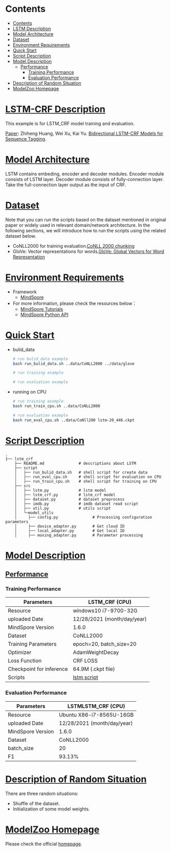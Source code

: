 # Contents

- [Contents](#contents)
- [LSTM Description](#lstm-crf-description)
- [Model Architecture](#model-architecture)
- [Dataset](#dataset)
- [Environment Requirements](#environment-requirements)
- [Quick Start](#quick-start)
- [Script Description](#script-description)
- [Model Description](#model-description)
    - [Performance](#performance)
        - [Training Performance](#training-performance)
        - [Evaluation Performance](#evaluation-performance)
- [Description of Random Situation](#description-of-random-situation)
- [ModelZoo Homepage](#modelzoo-homepage)

# [LSTM-CRF Description](#contents)

This example is for LSTM_CRF model training and evaluation.

[Paper](https://arxiv.org/abs/1508.01991):  Zhiheng Huang, Wei Xu, Kai Yu. [Bidirectional LSTM-CRF Models for Sequence Tagging](https://arxiv.org/abs/1508.01991).

# [Model Architecture](#contents)

LSTM contains embeding, encoder and decoder modules. Encoder module consists of LSTM layer. Decoder module consists of fully-connection layer. Take the full-connection layer output as the input of CRF.

# [Dataset](#contents)

Note that you can run the scripts based on the dataset mentioned in original paper or widely used in relevant domain/network architecture. In the following sections, we will introduce how to run the scripts using the related dataset below.

- CoNLL2000 for training evaluation.[CoNLL 2000 chunking](https://www.clips.uantwerpen.be/conll2000/chunking/)
- GloVe: Vector representations for words.[GloVe: Global Vectors for Word Representation](https://nlp.stanford.edu/projects/glove/)

# [Environment Requirements](#contents)

- Framework
    - [MindSpore](https://gitee.com/mindspore/mindspore)
- For more information, please check the resources below：
    - [MindSpore Tutorials](https://www.mindspore.cn/tutorials/en/master/index.html)
    - [MindSpore Python API](https://www.mindspore.cn/docs/api/en/master/index.html)

# [Quick Start](#contents)

- bulid_data

  ```bash
  # run bulid_data example
  bash run_bulid_data.sh ..data/CoNLL2000 ../data/glove
  ```


  ```bash
  # run training example

  # run evaluation example
  ```

- running on CPU

  ```bash
  # run training example
  bash run_train_cpu.sh ..data/CoNLL2000

  # run evaluation example
  bash run_eval_cpu.sh ..data/CoNll200 lstm-20_446.ckpt
  ```

# [Script Description](#contents)

```shell
.
├── lstm_crf
    ├── README.md               # descriptions about LSTM
    ├── script
    │   ├── run_bulid_data.sh   # shell script for create data
    │   ├── run_eval_cpu.sh     # shell script for evaluation on CPU
    │   ├── run_train_cpu.sh    # shell script for training on CPU
    ├── src
    │   ├── lstm.py             # lstm model
    │   ├── lstm_crf.py         # lstm_crf model
    │   ├── dataset.py          # dataset preprocess
    │   ├── imdb.py             # imdb dataset read script
    │   ├── util.py             # utils script
    │   └─model_utils
    │     ├── config.py               # Processing configuration parameters
    │     ├── device_adapter.py       # Get cloud ID
    │     ├── local_adapter.py        # Get local ID
    │     ├── moxing_adapter.py       # Parameter processing
```

# [Model Description](#contents)

## [Performance](#contents)

### Training Performance

| Parameters                 | LSTM_CRF (CPU)             |
| -------------------------- | -------------------------- |
| Resource                   | windows10 i7-9700-32G      |
| uploaded Date              |  12/28/2021 (month/day/year)|
| MindSpore Version          |  1.6.0                      |
| Dataset                    |  CoNLL2000                  |
| Training Parameters        |  epoch=20, batch_size=20    |
| Optimizer                  | AdamWeightDecay             |
| Loss Function              | CRF LOSS                   |
| Checkpoint for inference   |  64.9M (.ckpt file)         |
| Scripts                    |  [lstm script](https://gitee.com/mindspore/models/tree/master/research/nlp/lstm_crf) |

### Evaluation Performance

| Parameters          |  LSTMLSTM_CRF (CPU)           |
| ------------------- |  ---------------------------- |
| Resource            |  Ubuntu X86-i7-8565U-16GB     |
| uploaded Date       | 12/28/2021 (month/day/year)  |
| MindSpore Version   |  1.6.0                        |
| Dataset             |  CoNLL2000                    |
| batch_size          |  20                           |
| F1                  |  93.13%                       |
# [Description of Random Situation](#contents)

There are three random situations:

- Shuffle of the dataset.
- Initialization of some model weights.

# [ModelZoo Homepage](#contents)

Please check the official [homepage](https://gitee.com/mindspore/models).
